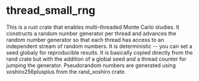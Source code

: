# thread_small_rng

This is a rust crate that enables multi-threaded Monte Carlo studies. It constructs a random number generator per thread and advances the random number generator so that each thread has access to an independent stream of random numbers. It is deterministic -- you can set a seed globaly for reproducible results. It is basically copied directly from the rand crate but with the addition of a global seed and a thread counter for jumping the generator. Pseudorandom numbers are generated using xoshiro256plusplus from the rand_xoshiro crate.
